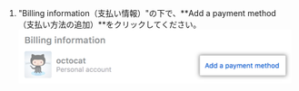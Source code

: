 1. "Billing information（支払い情報）"の下で、**Add a payment method（支払い方法の追加）**をクリックしてください。 ![支払い方法の追加へのリンク](/assets/images/help/billing/add-payment-method.png)
